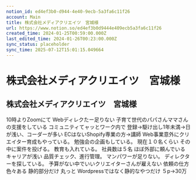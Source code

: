 ```yaml
---
notion_id: ed4ef3b0-d944-4e40-9ecb-5a3fa6c11f26
account: Main
title: 株式会社メディアクリエイツ　宮城様
url: https://www.notion.so/ed4ef3b0d9444e409ecb5a3fa6c11f26
created_time: 2024-01-25T00:59:00.000Z
last_edited_time: 2024-01-26T00:23:00.000Z
sync_status: placeholder
sync_time: 2025-07-12T15:01:15.049664
---
```

# 株式会社メディアクリエイツ　宮城様

株式会社メディアクリエイツ　宮城様
---
10時よりZoomにて
Webディレクたー足りない
子育て世代のパパさんママさんの支援をしている
コミュニティてャッとワーク内で
登録→駆け出し1年未満→日が浅い、コーダーが多い
ECはないShopify専業の方→講師
Web事業意外にクリエイター育成もやっている。
勉強会の企画もしている。
現在１０名くらい
その中に案件を投げる。
教育も入れている。
社員数は５名
ほぼ外部に頼んでいる
キャリアが浅い
品質チェック、進行管理。
マンパワーが足りない。
ディレクターを探している。
予算がない中でいいクリエイターさんが雇えない
依頼の仕方
色々ある
静的部分だけ
丸っと
Wordpressではなく静的なやつだけ
５p→30万